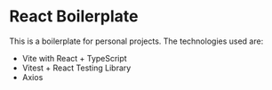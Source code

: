 # React Boilerplate

This is a boilerplate for personal projects. The technologies used are:

- Vite with React + TypeScript
- Vitest + React Testing Library
- Axios
